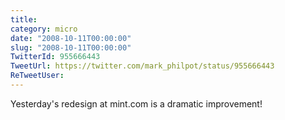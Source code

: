 ```yaml
---
title: 
category: micro
date: "2008-10-11T00:00:00"
slug: "2008-10-11T00:00:00"
TwitterId: 955666443
TweetUrl: https://twitter.com/mark_philpot/status/955666443
ReTweetUser: 
---
```


Yesterday's redesign at mint.com is a dramatic improvement!